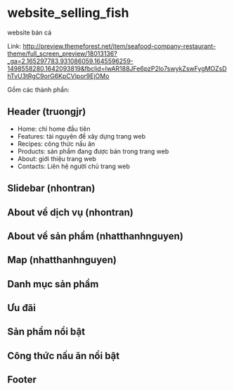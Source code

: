 # website_selling_fish
website bán cá


Link: http://preview.themeforest.net/item/seafood-company-restaurant-theme/full_screen_preview/18013136?_ga=2.165297783.931086059.1645596259-1498558280.1642093819&fbclid=IwAR188JFe6pzP2lo7swykZswFygMOZsDhTvU3tRgC9orG6KpCVipor9EjOMo


Gồm các thành phần:


## Header (truongjr)
- Home: chỉ home đầu tiên
- Features: tài nguyên để xây dựng trang web
- Recipes: công thức nấu ăn
- Products: sản phẩm đang được bán trong trang web
- About: giới thiệu trang web
- Contacts: Liên hệ người chủ trang web

## Slidebar (nhontran)

## About về dịch vụ (nhontran)

## About về sản phẩm (nhatthanhnguyen)

## Map (nhatthanhnguyen)

## Danh mục sản phẩm

## Ưu đãi

## Sản phẩm nổi bật

## Công thức nấu ăn nổi bật

## Footer
